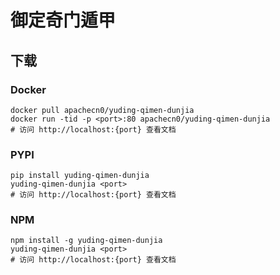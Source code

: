# 御定奇门遁甲

## 下载

### Docker

```
docker pull apachecn0/yuding-qimen-dunjia
docker run -tid -p <port>:80 apachecn0/yuding-qimen-dunjia
# 访问 http://localhost:{port} 查看文档
```

### PYPI

```
pip install yuding-qimen-dunjia
yuding-qimen-dunjia <port>
# 访问 http://localhost:{port} 查看文档
```

### NPM

```
npm install -g yuding-qimen-dunjia
yuding-qimen-dunjia <port>
# 访问 http://localhost:{port} 查看文档
```